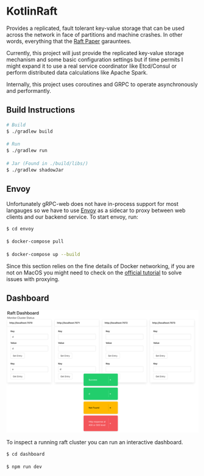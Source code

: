 # KotlinRaft

Provides a replicated, fault tolerant key-value storage that can be used across the network in face of partitions and machine crashes. In other words, everything that the [Raft Paper](https://raft.github.io/raft.pdf) garauntees.

Currently, this project will just provide the replicated key-value storage mechanism and some basic configuration settings but if time permits I might expand it to use a real service coordinator like Etcd/Consul or perform distributed data calculations like Apache Spark.

Internally, this project uses coroutines and GRPC to operate asynchronously and performantly.

## Build Instructions
```bash
# Build
$ ./gradlew build

# Run
$ ./gradlew run

# Jar (Found in ./build/libs/)
$ ./gradlew shadowJar
```

## Envoy
Unfortunately gRPC-web does not have in-process support for most langauges
so we have to use [Envoy](https://www.envoyproxy.io/) as a sidecar to proxy between web clients and our backend
service. To start envoy, run:
```bash
$ cd envoy

$ docker-compose pull

$ docker-compose up --build
```
Since this section relies on the fine details of Docker networking, if you are not
on MacOS you might need to check on the 
[official tutorial](https://github.com/grpc/grpc-web/tree/master/net/grpc/gateway/examples/helloworld)
to solve issues with proxying.

## Dashboard

![Dashboard](./documentation/dashboard.png)

To inspect a running raft cluster you can run an interactive dashboard.
```bash
$ cd dashboard

$ npm run dev
```
